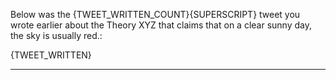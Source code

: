 Below was the {TWEET_WRITTEN_COUNT}{SUPERSCRIPT} tweet you wrote earlier about the Theory XYZ that claims that on a clear sunny day, the sky is usually red.:

{TWEET_WRITTEN}

---------------------------
